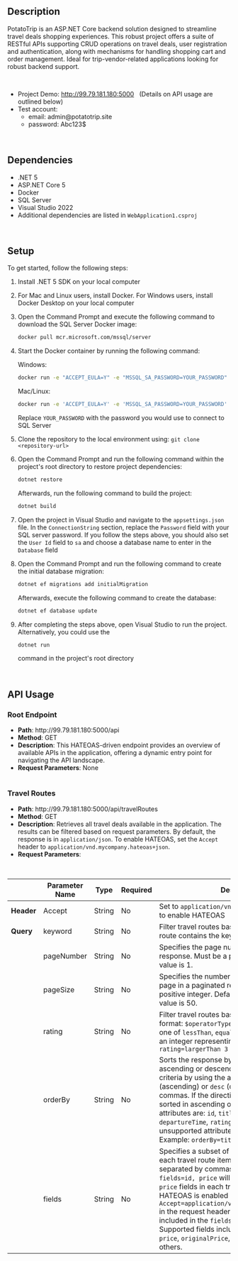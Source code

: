 ## Description

PotatoTrip is an ASP.NET Core backend solution designed to streamline travel deals shopping experiences. This robust project offers a suite of RESTful APIs supporting CRUD operations on travel deals, user registration and authentication, along with mechanisms for handling shopping cart and order management. Ideal for trip-vendor-related applications looking for robust backend support.

&nbsp;

- Project Demo: http://99.79.181.180:5000 &nbsp; (Details on API usage are outlined below)
- Test account:
  - email: admin@&#8203;potatotrip.site
  - password: Abc123$

&nbsp;

## Dependencies
* .NET 5
* ASP.NET Core 5
* Docker
* SQL Server
* Visual Studio 2022
* Additional dependencies are listed in `WebApplication1.csproj` 

&nbsp;

## Setup
To get started, follow the following steps:
1. Install .NET 5 SDK on your local computer
2. For Mac and Linux users, install Docker. For Windows users, install Docker Desktop on your local computer
3. Open the Command Prompt and execute the following command to download the SQL Server Docker image:

   ```bash
   docker pull mcr.microsoft.com/mssql/server
   ```

4. Start the Docker container by running the following command:

   Windows:

   ```bash
   docker run -e "ACCEPT_EULA=Y" -e "MSSQL_SA_PASSWORD=YOUR_PASSWORD" -p 1433:1433 -d mcr.microsoft.com/mssql/server
   ```

   Mac/Linux:

   ```bash
   docker run -e 'ACCEPT_EULA=Y' -e 'MSSQL_SA_PASSWORD=YOUR_PASSWORD' -p 1433:1433 -d mcr.microsoft.com/mssql/server
   ```

   Replace `YOUR_PASSWORD` with the password you would use to connect to SQL Server

5. Clone the repository to the local environment using: `git clone <repository-url>`
6. Open the Command Prompt and run the following command within the project's root directory to restore project dependencies:

    ```bash
    dotnet restore
    ```

    Afterwards, run the following command to build the project:

    ```bash
    dotnet build
    ```
   
7. Open the project in Visual Studio and navigate to the `appsettings.json` file. In the `ConnectionString` section, replace the `Password` field with your SQL server password. If you follow the steps above, you should also set the `User Id` field to `sa` and choose a database name to enter in the `Database` field
8. Open the Command Prompt and run the following command to create the initial database migration:

   ```bash
   dotnet ef migrations add initialMigration
   ```

   Afterwards, execute the following command to create the database:

   ```bash
   dotnet ef database update
   ```

9. After completing the steps above, open Visual Studio to run the project. Alternatively, you could use the
    
   ```bash
   dotnet run
   ```
   
   command in the project's root directory

&nbsp;

## API Usage
### Root Endpoint
- **Path**: http:&#8203;//99.79.181.180:5000/api
- **Method**: GET
- **Description**: This HATEOAS-driven endpoint provides an overview of available APIs in the application, offering a dynamic entry point for navigating the API landscape.
- **Request Parameters**: None

#

### Travel Routes
- **Path**: http:&#8203;//99.79.181.180:5000/api/travelRoutes
- **Method**: GET
- **Description**: Retrieves all travel deals available in the application. The results can be filtered based on request parameters. By default, the response is in `application/json`. To enable HATEOAS, set the `Accept` header to `application/vnd.mycompany.hateoas+json`.
- **Request Parameters**:

&nbsp;

|            | **Parameter Name** | **Type** | **Required** | **Description**                                                                                                                                                                                                                                                                                                                                                                                                                                                                                                                                  |
|------------|--------------------|----------|--------------|--------------------------------------------------------------------------------------------------------------------------------------------------------------------------------------------------------------------------------------------------------------------------------------------------------------------------------------------------------------------------------------------------------------------------------------------------------------------------------------------------------------------------------------------------|
| **Header** | Accept             | String   | No           | Set to `application/vnd.mycompany.hateoas+json` to enable HATEOAS                                                                                                                                                                                                                                                                                                                                                                                                                                                                                |
| **Query**  | keyword            | String   | No           | Filter travel routes based on if title of a travel route contains the keyword                                                                                                                                                                                                                                                                                                                                                                                                                                                                    |
|            | pageNumber         | String   | No           | Specifies the page number in a paginated response. Must be a positive integer. Default value is 1.                                                                                                                                                                                                                                                                                                                                                                                                                                               |
|            | pageSize           | String   | No           | Specifies the number of items to be returned per page in a paginated response. Must be a positive integer. Default value is 10, maximum value is 50.                                                                                                                                                                                                                                                                                                                                                                                             |
|            | rating             | String   | No           | Filter travel routes based on rating. Use the format: `$operatorType $value`. `$operatorType` is one of `lessThan`, `equalTo`, `largerThan`. `$value` is an integer representing the rating. Example: `rating=largerThan 3`                                                                                                                                                                                                                                                                                                                      |
|            | orderBy            | String   | No           | Sorts the response by specified attributes in ascending or descending order. Specify sorting criteria by using the attribute followed by `asc` (ascending) or `desc` (descending), separated by commas. If the direction is omitted, results are sorted in ascending order by default. Supported attributes are: `id`, `title`, `originalPrice`, `departureTime`, `rating`, `travelDays`. Incorrect or unsupported attributes will trigger an error. Example: `orderBy=title desc, originalPrice`                                                |
|            | fields             | String   | No           | Specifies a subset of fields to be returned for each travel route item. List the desired fields separated by commas. For example, using `fields=id, price` will return only the `id` and `price` fields in each travel route. **Note**: When HATEOAS is enabled (by setting `Accept=application/vnd.mycompany.hateoas+json` in the request header), the `id` field **must** be included in the `fields` parameter to avoid issues. Supported fields include `id`, `title`, `description`, `price`, `originalPrice`, `discountPercent`, among others. |


   
    
 



